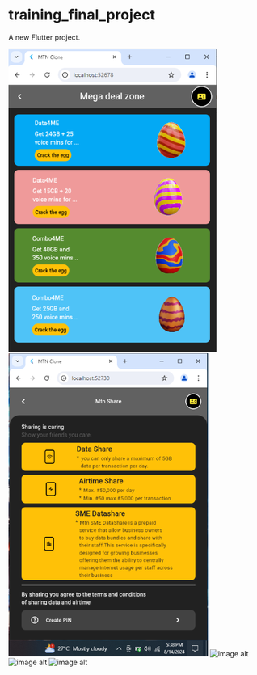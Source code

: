 # training_final_project

A new Flutter project.

 ![image alt](https://github.com/Zackcodder/training_final_project/blob/45b663afd9685e9c8aba3f25d2c76ca7eecdad93/mega%20deal%20screen.png) ![image alt](https://github.com/Zackcodder/training_final_project/blob/f94d6845f3c4cf1036325fc83a8dcc591ab4f3b4/mtn%20share.png) ![image alt]() ![image alt]() ![image alt]()
